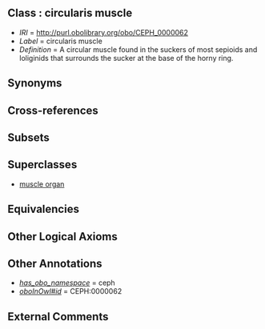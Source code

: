
## Class : circularis muscle

 * *IRI* = http://purl.obolibrary.org/obo/CEPH_0000062
 * *Label* = circularis muscle
 * *Definition* = A circular muscle found in the suckers of most sepioids and loliginids that surrounds the sucker at the base of the horny ring.

## Synonyms


## Cross-references


## Subsets


## Superclasses

 * [muscle organ](../../UBERON/30/UBERON_0001630.md)

## Equivalencies


## Other Logical Axioms


## Other Annotations

 * *[has_obo_namespace](../../ce/oboInOwl#hasOBONamespace.md)* = ceph
 * *[oboInOwl#id](../../id/oboInOwl#id.md)* = CEPH:0000062

## External Comments

